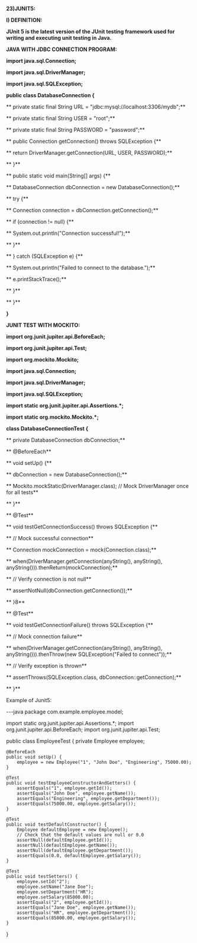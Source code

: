 **23)JUNIT5:**

**I) DEFINITION:**

**JUnit 5 is the latest version of the JUnit testing framework used for writing and executing unit testing in Java.**

**JAVA WITH JDBC CONNECTION PROGRAM:**

**import java.sql.Connection;**

**import java.sql.DriverManager;**

**import java.sql.SQLException;**

**public class DatabaseConnection {**

**    private static final String URL = "jdbc:mysql://localhost:3306/mydb";**

**    private static final String USER = "root";**

**    private static final String PASSWORD = "password";**

**    public Connection getConnection() throws SQLException {**

**        return DriverManager.getConnection(URL, USER, PASSWORD);**

**    }**

**    public static void main(String[] args) {**

**        DatabaseConnection dbConnection = new DatabaseConnection();**

**        try {**

**            Connection connection = dbConnection.getConnection();**

**            if (connection != null) {**

**                System.out.println("Connection successful!");**

**            }**

**        } catch (SQLException e) {**

**            System.out.println("Failed to connect to the database.");**

**            e.printStackTrace();**

**        }**

**    }**

**}**

**JUNIT TEST WITH MOCKITO:**

**import org.junit.jupiter.api.BeforeEach;**

**import org.junit.jupiter.api.Test;**

**import org.mockito.Mockito;**

**import java.sql.Connection;**

**import java.sql.DriverManager;**

**import java.sql.SQLException;**

**import static org.junit.jupiter.api.Assertions.*;**

**import static org.mockito.Mockito.*;**

**class DatabaseConnectionTest {**

**    private DatabaseConnection dbConnection;**

**    @BeforeEach**

**    void setUp() {**

**        dbConnection = new DatabaseConnection();**

**        Mockito.mockStatic(DriverManager.class); // Mock DriverManager once for all tests**

**    }**

**    @Test**

**    void testGetConnectionSuccess() throws SQLException {**

**        // Mock successful connection**

**        Connection mockConnection = mock(Connection.class);**

**        when(DriverManager.getConnection(anyString(), anyString(), anyString())).thenReturn(mockConnection);**

**        // Verify connection is not null**

**        assertNotNull(dbConnection.getConnection());**

**    }8**

**   @Test**

**    void testGetConnectionFailure() throws SQLException {**

**        // Mock connection failure**

**        when(DriverManager.getConnection(anyString(), anyString(), anyString())).thenThrow(new SQLException("Failed to connect"));**

**        // Verify exception is thrown**

**        assertThrows(SQLException.class, dbConnection::getConnection);**

**    }**

Example of Junit5:

---java
package com.example.employee.model;

import static org.junit.jupiter.api.Assertions.*;
import org.junit.jupiter.api.BeforeEach;
import org.junit.jupiter.api.Test;

public class EmployeeTest {
    private Employee employee;

    @BeforeEach
    public void setUp() {
        employee = new Employee("1", "John Doe", "Engineering", 75000.00);
    }

    @Test
    public void testEmployeeConstructorAndGetters() {
        assertEquals("1", employee.getId());
        assertEquals("John Doe", employee.getName());
        assertEquals("Engineering", employee.getDepartment());
        assertEquals(75000.00, employee.getSalary());
    }

    @Test
    public void testDefaultConstructor() {
        Employee defaultEmployee = new Employee();
        // Check that the default values are null or 0.0
        assertNull(defaultEmployee.getId());
        assertNull(defaultEmployee.getName());
        assertNull(defaultEmployee.getDepartment());
        assertEquals(0.0, defaultEmployee.getSalary());
    }

    @Test
    public void testSetters() {
        employee.setId("2");
        employee.setName("Jane Doe");
        employee.setDepartment("HR");
        employee.setSalary(85000.00);
        assertEquals("2", employee.getId());
        assertEquals("Jane Doe", employee.getName());
        assertEquals("HR", employee.getDepartment());
        assertEquals(85000.00, employee.getSalary());
    }
}
